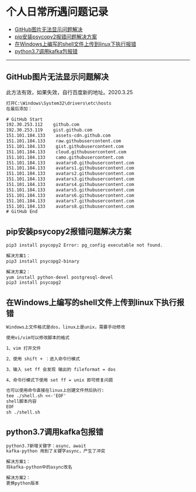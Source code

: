 # 个人日常所遇问题记录

+ [GitHub图片无法显示问题解决](#GitHub图片无法显示问题解决)
+ [pip安装psycopy2报错问题解决方案](#pip安装psycopy2报错问题解决方案)
+ [在Windows上编写的shell文件上传到linux下执行报错](#在Windows上编写的shell文件上传到linux下执行报错)
+ [python3.7调用kafka包报错](#python37调用kafka包报错)

___

## GitHub图片无法显示问题解决

此方法有效，如果失效，自行百度新的地址。2020.3.25

```txt
打开C:\Windows\System32\drivers\etc\hosts
在最后添加：

# GitHub Start
192.30.253.112    github.com 
192.30.253.119    gist.github.com
151.101.184.133    assets-cdn.github.com
151.101.184.133    raw.githubusercontent.com
151.101.184.133    gist.githubusercontent.com
151.101.184.133    cloud.githubusercontent.com
151.101.184.133    camo.githubusercontent.com
151.101.184.133    avatars0.githubusercontent.com
151.101.184.133    avatars1.githubusercontent.com
151.101.184.133    avatars2.githubusercontent.com
151.101.184.133    avatars3.githubusercontent.com
151.101.184.133    avatars4.githubusercontent.com
151.101.184.133    avatars5.githubusercontent.com
151.101.184.133    avatars6.githubusercontent.com
151.101.184.133    avatars7.githubusercontent.com
151.101.184.133    avatars8.githubusercontent.com
# GitHub End
```

## pip安装psycopy2报错问题解决方案

```txt
pip3 install psycopy2 Error: pg_config executable not found.

解决方案1：
pip3 install psycopg2-binary

解决方案2：
yum install python-devel postgresql-devel
pip3 install psycopg2
```

## 在Windows上编写的shell文件上传到linux下执行报错

```txt
Windows上文件格式是dos，linux上是unix，需要手动修改

使用vi/vim可以修改脚本的格式

1、vim 打开文件

2、使用 shift + ：进入命令行模式 

3、输入 set ff 会发现 输出的 fileformat = dos 

4、命令行模式下使用 set ff = unix 即可修复问题

也可以使用命令直接在linux上创建文件然后执行:
tee ./shell.sh <<-'EOF'
shell脚本内容
EOF
sh ./shell.sh
```

## python3.7调用kafka包报错

```txt
python3.7新增关键字：async、await
kafka-python 用到了关键字async，产生了冲突

解决方案1：
将kafka-python中的async改名

解决方案2：
更换python版本
```
